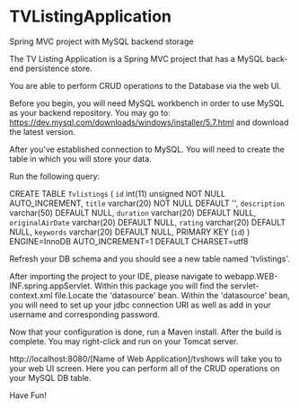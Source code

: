 # TVListingApplication
Spring MVC project with MySQL backend storage

The TV Listing Application is a Spring MVC project that has a MySQL back-end persistence store. 

You are able to perform CRUD operations to the Database via the web UI. 

Before you begin, you will need MySQL workbench in order to use MySQL as your backend repository. You may go to: https://dev.mysql.com/downloads/windows/installer/5.7.html and download the latest version.

After you've established connection to MySQL. You will need to create the table in which you will store your data.

Run the following query:

CREATE TABLE `Tvlistings` (   `id` int(11) unsigned NOT NULL AUTO_INCREMENT,   `title` varchar(20) NOT NULL DEFAULT '',   `description` varchar(50) DEFAULT NULL,   `duration` varchar(20) DEFAULT NULL,   `originalAirDate` varchar(20) DEFAULT NULL,   `rating` varchar(20) DEFAULT NULL,   `keywords` varchar(20) DEFAULT NULL,   PRIMARY KEY (`id`) ) ENGINE=InnoDB AUTO_INCREMENT=1 DEFAULT CHARSET=utf8

Refresh your DB schema and you should see a new table named 'tvlistings'.

After importing the project to your IDE, please navigate to webapp.WEB-INF.spring.appServlet. Within this package you will find the servlet-context.xml file.Locate the 'datasource' bean. Within the 'datasource' bean, you will need to set up your jdbc connection URI as well as add in your username and corresponding password. 

Now that your configuration is done, run a Maven install. After the build is complete. You may right-click and run on your Tomcat server. 

http://localhost:8080/[Name of Web Application]/tvshows will take you to your web UI screen. Here you can perform all of the CRUD operations on your MySQL DB table. 

Have Fun!
